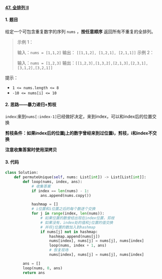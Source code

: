 #### [47. 全排列 II](https://leetcode-cn.com/problems/permutations-ii/)

#### 1. 题目

给定一个可包含重复数字的序列 `nums` ，**按任意顺序** 返回所有不重复的全排列。

> 示例 1：
>
> 输入：`nums = [1,1,2]`
> 输出：
> `[[1,1,2],
>  [1,2,1],
>  [2,1,1]]`
> 示例 2：
>
> 输入：`nums = [1,2,3]`
> 输出：`[[1,2,3],[1,3,2],[2,1,3],[2,3,1],[3,1,2],[3,2,1]]`


提示：

- `1 <= nums.length <= 8`
- `-10 <= nums[i] <= 10`

#### 2. 思路——暴力递归+剪枝

`index`:来到`nums[:index-1]`已经做好决定，来到index，可以和index后的位置交换

**剪枝条件：如果index后的位置j上的数字曾经来到过位置i，剪枝，i和index不交换**

**注意收集答案时使用深拷贝**


#### 3. 代码

```python
class Solution:
    def permuteUnique(self, nums: List[int]) -> List[List[int]]:
        def loop(nums, index, ans):
            # 收集答案
            if index == len(nums) - 1:
                ans.append(nums.copy())

            hashmap = []
            # i位置和i位置之后的每个数逐个交换
            for j in range(index, len(nums)):
                # 如果位置的数曾经出现在index位置，剪枝
                # 如果没有，index处的值和j位置的值交换
                # 并将j位置的数加入到hashmap
                if nums[j] not in hashmap:
                    hashmap.append(nums[j])
                    nums[index], nums[j] = nums[j], nums[index]
                    loop(nums, index + 1, ans)
                    # 恢复现场
                    nums[index], nums[j] = nums[j], nums[index]

        ans = []
        loop(nums, 0, ans)
        return ans
```

